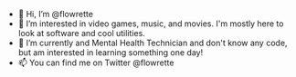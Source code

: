 - 👋 Hi, I’m @flowrette
- 👀 I’m interested in video games, music, and movies. I'm mostly here to look at software and cool utilities.
- 🌱 I’m currently and Mental Health Technician and don't know any code, but am interested in learning something one day!
- 📫 You can find me on Twitter @flowrette
